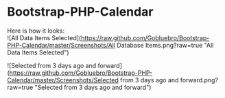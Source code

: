 # Bootstrap-PHP-Calendar

Here is how it looks:  
![All Data Items Selected](https://raw.github.com/Gobluebro/Bootstrap-PHP-Calendar/master/Screenshots/All Database Items.png?raw=true "All Data Items Selected")  

![Selected from 3 days ago and forward](https://raw.github.com/Gobluebro/Bootstrap-PHP-Calendar/master/Screenshots/Selected from 3 days ago and forward.png?raw=true "Selected from 3 days ago and forward")